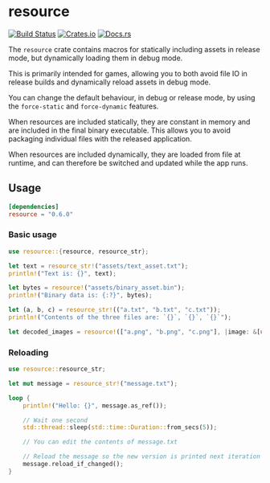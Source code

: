 # resource

[![Build Status](https://travis-ci.org/mistodon/resource.svg?branch=master)](https://travis-ci.org/mistodon/resource)
[![Crates.io](https://img.shields.io/crates/v/resource.svg)](https://crates.io/crates/resource)
[![Docs.rs](https://docs.rs/resource/badge.svg)](https://docs.rs/resource/0.6.0/resource/)

The `resource` crate contains macros for statically including assets in release mode, but dynamically loading them in debug mode.

This is primarily intended for games, allowing you to both avoid file IO in release builds and dynamically reload assets in debug mode.

You can change the default behaviour, in debug or release mode, by using the `force-static` and `force-dynamic` features.

When resources are included statically, they are constant in memory and are included in the final binary executable. This allows you to avoid packaging individual files with the released application.

When resources are included dynamically, they are loaded from file at runtime, and can therefore be switched and updated while the app runs.

## Usage

```toml
[dependencies]
resource = "0.6.0"
```

### Basic usage

```rust
use resource::{resource, resource_str};

let text = resource_str!("assets/text_asset.txt");
println!("Text is: {}", text);

let bytes = resource!("assets/binary_asset.bin");
println!("Binary data is: {:?}", bytes);

let (a, b, c) = resource_str!(("a.txt", "b.txt", "c.txt"));
println!("Contents of the three files are: `{}`, `{}`, `{}`");

let decoded_images = resource!(["a.png", "b.png", "c.png"], |image: &[u8]| decode(image));
```

### Reloading

```rust
use resource::resource_str;

let mut message = resource_str!("message.txt");

loop {
    println!("Hello: {}", message.as_ref());

    // Wait one second
    std::thread::sleep(std::time::Duration::from_secs(5));

    // You can edit the contents of message.txt

    // Reload the message so the new version is printed next iteration
    message.reload_if_changed();
}
```

